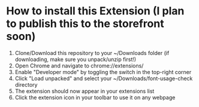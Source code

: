 # How to install this Extension (I plan to publish this to the storefront soon)

1. Clone/Download this repository to your ~/Downloads folder (if downloading, make sure you unpack/unzip first!)
2. Open Chrome and navigate to chrome://extensions/
3. Enable "Developer mode" by toggling the switch in the top-right corner
4. Click "Load unpacked" and select your ~/Downloads/font-usage-check directory
5. The extension should now appear in your extensions list
6. Click the extension icon in your toolbar to use it on any webpage
